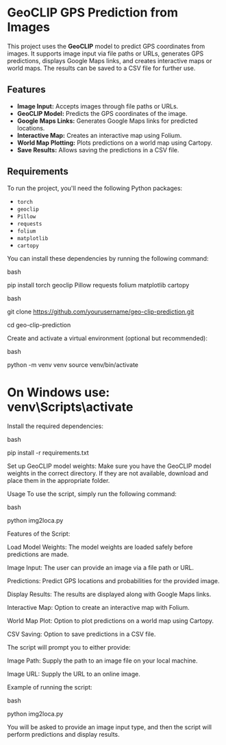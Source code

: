 # GeoCLIP GPS Prediction from Images

This project uses the **GeoCLIP** model to predict GPS coordinates from images. It supports image input via file paths or URLs, generates GPS predictions, displays Google Maps links, and creates interactive maps or world maps. The results can be saved to a CSV file for further use.

## Features

- **Image Input:** Accepts images through file paths or URLs.
- **GeoCLIP Model:** Predicts the GPS coordinates of the image.
- **Google Maps Links:** Generates Google Maps links for predicted locations.
- **Interactive Map:** Creates an interactive map using Folium.
- **World Map Plotting:** Plots predictions on a world map using Cartopy.
- **Save Results:** Allows saving the predictions in a CSV file.

## Requirements

To run the project, you'll need the following Python packages:

- `torch`
- `geoclip`
- `Pillow`
- `requests`
- `folium`
- `matplotlib`
- `cartopy`

You can install these dependencies by running the following command:

bash

pip install torch geoclip Pillow requests folium matplotlib cartopy


bash


git clone https://github.com/yourusername/geo-clip-prediction.git

cd geo-clip-prediction

Create and activate a virtual environment (optional but recommended):

bash

python -m venv venv source venv/bin/activate

# On Windows use: venv\Scripts\activate

Install the required dependencies:

bash

pip install -r requirements.txt

Set up GeoCLIP model weights: Make sure you have the GeoCLIP model weights in the correct directory. If they are not available, download and place them in the appropriate folder.

Usage
To use the script, simply run the following command:

bash

python img2loca.py

Features of the Script:

Load Model Weights: The model weights are loaded safely before predictions are made.

Image Input: The user can provide an image via a file path or URL.

Predictions: Predict GPS locations and probabilities for the provided image.

Display Results: The results are displayed along with Google Maps links.

Interactive Map: Option to create an interactive map with Folium.

World Map Plot: Option to plot predictions on a world map using Cartopy.

CSV Saving: Option to save predictions in a CSV file.

The script will prompt you to either provide:

Image Path: Supply the path to an image file on your local machine.

Image URL: Supply the URL to an online image.

Example of running the script:

bash

python img2loca.py

You will be asked to provide an image input type, and then the script will perform predictions and display results.
